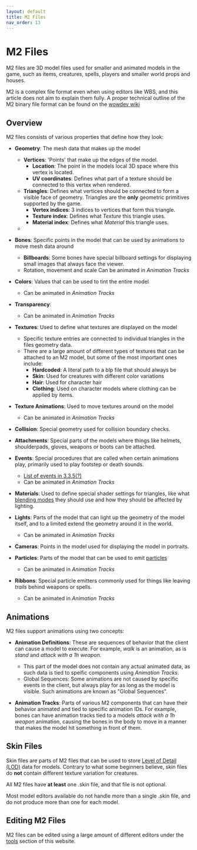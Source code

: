 ```yaml
---
layout: default
title: M2 Files
nav_order: 13
---
```


# M2 Files

M2 files are 3D model files used for smaller and animated models in the game, such as items, creatures, spells, players and smaller world props and houses.

M2 is a complex file format even when using editors like WBS, and this article does not aim to explain them fully. A proper technical outline of the M2 binary file format can be found on the [wowdev wiki](https://wowdev.wiki/M2)

## Overview

M2 files consists of various properties that define how they look:

- **Geometry**: The mesh data that makes up the model
    - **Vertices**: 'Points' that make up the edges of the model.
        - **Location**: The point in the models local 3D space where this vertex is located.
        - **UV coordinates**: Defines what part of a texture should be connected to this vertex when rendered.
    - **Triangles**: Defines what vertices should be connected to form a visible face of geometry. Triangles are the **only** geometric primitives supported by the game.
        - **Vertex indices**: 3 indices to vertices that form this triangle.
        - **Texture index**: Defines what _Texture_ this triangle uses.
        - **Material index**: Defines what _Material_ this triangle uses.
    - 

- **Bones**: Specific points in the model that can be used by animations to move mesh data around
    - **Billboards**: Some bones have special billboard settings for displaying small images that always face the viewer.
    - Rotation, movement and scale Can be animated in _Animation Tracks_

- **Colors**: Values that can be used to tint the entire model
    - Can be animated in _Animation Tracks_
- **Transparency**:
    - Can be animated in _Animation Tracks_
- **Textures**: Used to define what textures are displayed on the model
    - Specific texture entries are connected to individual triangles in the files geometry data.
    - There are a large amount of different types of textures that can be attached to an M2 model, but some of the most important ones include:
        - **Hardcoded**: A literal path to a blp file that should always be 
        - **Skin**: Used for creatures with different color variations
        - **Hair**: Used for character hair
        - **Clothing**: Used on character models where clothing can be applied by items.

- **Texture Animations**: Used to move textures around on the model
    - Can be animated in _Animation Tracks_

- **Collision**: Special geometry used for collision boundary checks.

- **Attachments**: Special parts of the models where things like helmets, shoulderpads, gloves, weapons or boots can be attached.

- **Events**: Special procedures that are called when certain animations play, primarily used to play footstep or death sounds.
    - [List of events in 3.3.5(?)](https://wowdev.wiki/M2#Events)
    - Can be animated in _Animation Tracks_

- **Materials**: Used to define special shader settings for triangles, like what [blending modes](https://en.wikipedia.org/wiki/Blend_modes) they should use and how they should be affected by lighting.

- **Lights**: Parts of the model that can light up the geometry of the model itself, and to a limited extend the geometry around it in the world.
    - Can be animated in _Animation Tracks_

- **Cameras**: Points in the model used for displaying the model in portraits.

- **Particles**: Parts of the model that can be used to emit [particles](https://en.wikipedia.org/wiki/Particle_system)
    - Can be animated in _Animation Tracks_

- **Ribbons**: Special particle emitters commonly used for things like leaving _trails_ behind weapons or spells.
    - Can be animated in _Animation Tracks_

## Animations

M2 files support animations using two concepts:

- **Animation Definitions**: These are sequences of behavior that the client can cause a model to execute. For example, _walk_ is an animation, as is _stand_ and _attack with a 1h weapon_. 
    - This part of the model does not contain any actual animated data, as such data is tied to speific components using _Animation Tracks_.
    - Global Sequences: Some animations are not caused by specific events in the client, but always play for as long as the model is visible. Such animations are known as "Global Sequences".

- **Animation Tracks**: Parts of various M2 components that can have their behavior animated and tied to specific animation IDs. For example, bones can have animation tracks tied to a models _attack with a 1h weapon_ animation, causing the bones in the body to move in a manner that makes the model hit something in front of them.

## Skin Files

Skin files are parts of M2 files that can be used to store [Level of Detail (LOD)](https://en.wikipedia.org/wiki/Level_of_detail_(computer_graphics)) data for models. Contrary to what some beginners believe, skin files do **not** contain different texture variation for creatures.

All M2 files have **at least** one .skin file, and that file is not optional.

Most model editors available do not handle more than a single .skin file, and do not produce more than one for each model.

## Editing M2 Files

M2 files can be edited using a large amount of different editors under the [tools](../tools) section of this website.
